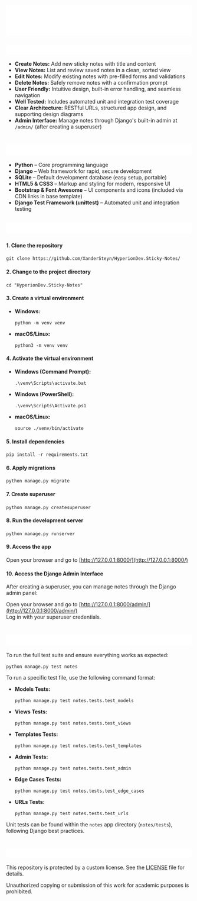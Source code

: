 <h1 align="center">
  <img src="https://github.com/XanderSteyn/xandersteyn/blob/main/IGNORE/Headers/Tasks/Sticky%20Notes.svg" alt="Sticky Notes - Django Sticky Notes Application"/><br>
</h1>

<img src="https://github.com/XanderSteyn/xandersteyn/blob/main/IGNORE/Headers/Repos/Features.svg" alt="Features" height="25px"/>

- **Create Notes:** Add new sticky notes with title and content
- **View Notes:** List and review saved notes in a clean, sorted view
- **Edit Notes:** Modify existing notes with pre-filled forms and validations
- **Delete Notes:** Safely remove notes with a confirmation prompt
- **User Friendly:** Intuitive design, built-in error handling, and seamless navigation
- **Well Tested:** Includes automated unit and integration test coverage
- **Clear Architecture:** RESTful URLs, structured app design, and supporting design diagrams
- **Admin Interface:** Manage notes through Django's built-in admin at `/admin/` (after creating a superuser)

<h1></h1>

<img src="https://github.com/XanderSteyn/xandersteyn/blob/main/IGNORE/Headers/Repos/Technologies%20Used.svg" alt="Technologies Used" height="30px"/>

- **Python** – Core programming language
- **Django** – Web framework for rapid, secure development
- **SQLite** – Default development database (easy setup, portable)
- **HTML5 & CSS3** – Markup and styling for modern, responsive UI
- **Bootstrap & Font Awesome** – UI components and icons (included via CDN links in base template)
- **Django Test Framework (unittest)** – Automated unit and integration testing

<h2></h2>

<img src="https://github.com/XanderSteyn/xandersteyn/blob/main/IGNORE/Headers/Repos/Setup%20Instructions.svg" alt="Setup Instructions" height="30px"/>

#### 1. Clone the repository
```
git clone https://github.com/XanderSteyn/HyperionDev.Sticky-Notes/
```

#### 2. Change to the project directory
```
cd "HyperionDev.Sticky-Notes"
```

#### 3. Create a virtual environment
- **Windows:**
  ```
  python -m venv venv
  ```
- **macOS/Linux:**
  ```
  python3 -m venv venv
  ```

#### 4. Activate the virtual environment
- **Windows (Command Prompt):**
  ```
  .\venv\Scripts\activate.bat
  ```
- **Windows (PowerShell):**
  ```
  .\venv\Scripts\Activate.ps1
  ```
- **macOS/Linux:**
  ```
  source ./venv/bin/activate
  ```

#### 5. Install dependencies
```
pip install -r requirements.txt
```

#### 6. Apply migrations
```
python manage.py migrate
```

#### 7. Create superuser
```
python manage.py createsuperuser
```

#### 8. Run the development server
```
python manage.py runserver
```

#### 9. Access the app
Open your browser and go to [http://127.0.0.1:8000/](http://127.0.0.1:8000/)

#### 10. Access the Django Admin Interface
After creating a superuser, you can manage notes through the Django admin panel:

Open your browser and go to [http://127.0.0.1:8000/admin/](http://127.0.0.1:8000/admin/)<br>
Log in with your superuser credentials.

<h1></h1>

<img src="https://github.com/XanderSteyn/xandersteyn/blob/main/IGNORE/Headers/Repos/Running%20Tests.svg" alt="Running Tests" height="30px"/>

To run the full test suite and ensure everything works as expected:
```
python manage.py test notes
```

To run a specific test file, use the following command format:

- **Models Tests:**
  ```
  python manage.py test notes.tests.test_models
  ```

- **Views Tests:**
  ```
  python manage.py test notes.tests.test_views
  ```

- **Templates Tests:**
  ```
  python manage.py test notes.tests.test_templates
  ```

- **Admin Tests:**
  ```
  python manage.py test notes.tests.test_admin
  ```

- **Edge Cases Tests:**
  ```
  python manage.py test notes.tests.test_edge_cases
  ```

- **URLs Tests:**
  ```
  python manage.py test notes.tests.test_urls
  ```

Unit tests can be found within the `notes` app directory (`notes/tests`), following Django best practices.

<h1></h1>

<img src="https://github.com/XanderSteyn/xandersteyn/blob/main/IGNORE/Headers/License.svg" alt="License" height="25px"/>

This repository is protected by a custom license. See the [LICENSE](https://github.com/XanderSteyn/HyperionDev/blob/main/LICENSE) file for details.

Unauthorized copying or submission of this work for academic purposes is prohibited.
